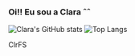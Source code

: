 ### Oi!! Eu sou a Clara ˆˆ

![Clara's GitHub stats](https://github-readme-stats.vercel.app/api?username=ClrFS&show_icons=true&theme=radical) 
![Top Langs](https://github-readme-stats.vercel.app/api/top-langs/?username=ClrFS&layout=pie)

ClrFS
